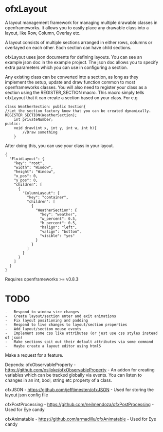 ofxLayout
=========

A layout management framework for managing multiple drawable classes in openframeworks. It allows you to easily place any drawable class into a layout, like Row, Column, Overlay etc. 

A layout consists of multiple sections arranged in either rows, columns or overlayed on each other. Each section can have child sections.

ofxLayout uses json documents for defining layouts. You can see an example json doc in the example project. The json doc allows you to specify extra parameters which you can use in configuring a section.

Any existing class can be converted into a section, as long as they implement the setup, update and draw function common to most openframeworks classes. You will also need to register your class as a section using the REGISTER_SECTION macro. This macro simply tells ofxLayout that it can create a section based on your class. For e.g 

```
class WeatherSection: public Section{
//Let the section factory know that you can be created dynamically.
REGISTER_SECTION(WeatherSection);
	int privateNumber;
public:
	void draw(int x, int y, int w, int h){
		//Draw something
	}
```

After doing this, you can use your class in your layout.

```
{
  "FluidLayout": {
    "key": "root",
    "width": "Window",
    "height": "Window",
    "x_pos": 0,
    "y_pos": 0,
    "children": [
      {
        "ColumnLayout": {
          "key": "container",
          "children": [
            {
              "WeatherSection": {
                "key": "weather",
                "w_percent": 0.5,
                "h_percent": 0.5,
                "halign": "left",
                "valign": "bottom",
                "visible": "yes" 
              }
            } 
          ]
        }
      }
    ]
  }
}
```

Requires openframeworks >= v0.8.3

# TODO
	-	Respond to window size changes
	-	Create layout/section enter and exit animations
	-	Fix layout positioning and padding
	-	Respond to live changes to layout/section properties
	-	Add layout/section mouse events
	-	Implement some css like attributes (or just use css styles instead of json)
	-	Make sections spit out their default attributes via some command
	-	Maybe create a layout editor using html5

Make a request for a feature.

Depends:
ofxObservableProperty - https://github.com/osiloke/ofxObservableProperty - An addon for creating variables which can be tracked globally via events. You can listen to changes in an int, bool, string etc property of a class.

ofxJSON - https://github.com/jefftimesten/ofxJSON - Used for storing the layout json config file

ofxPostProcessing - https://github.com/neilmendoza/ofxPostProcessing - Used for Eye candy

ofxAnimatable - https://github.com/armadillu/ofxAnimatable - Used for Eye candy

